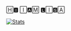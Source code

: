 🄷🅸︎ 🄸🅰︎🄼 🅻︎🄸🆂︎🄰


[![Stats](https://github-readme-stats.vercel.app/api?username=LISA-KOREA-TE&hide=prs&count_public=true&show_icons=true&theme=algolia)](https://github.com/anuraghazra/github-readme-stats)
